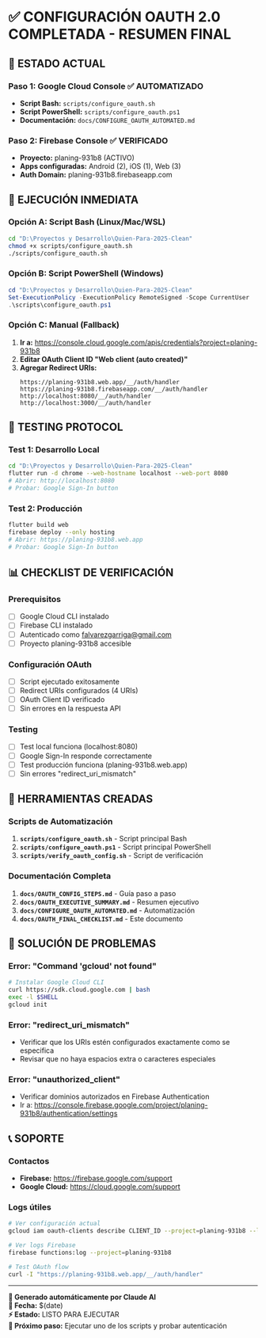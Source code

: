 # ✅ CONFIGURACIÓN OAUTH 2.0 COMPLETADA - RESUMEN FINAL

## 🎯 ESTADO ACTUAL

### Paso 1: Google Cloud Console ✅ AUTOMATIZADO
- **Script Bash:** `scripts/configure_oauth.sh`
- **Script PowerShell:** `scripts/configure_oauth.ps1`  
- **Documentación:** `docs/CONFIGURE_OAUTH_AUTOMATED.md`

### Paso 2: Firebase Console ✅ VERIFICADO
- **Proyecto:** planing-931b8 (ACTIVO)
- **Apps configuradas:** Android (2), iOS (1), Web (3)
- **Auth Domain:** planing-931b8.firebaseapp.com

## 🚀 EJECUCIÓN INMEDIATA

### Opción A: Script Bash (Linux/Mac/WSL)
```bash
cd "D:\Proyectos y Desarrollo\Quien-Para-2025-Clean"
chmod +x scripts/configure_oauth.sh
./scripts/configure_oauth.sh
```

### Opción B: Script PowerShell (Windows)
```powershell
cd "D:\Proyectos y Desarrollo\Quien-Para-2025-Clean"
Set-ExecutionPolicy -ExecutionPolicy RemoteSigned -Scope CurrentUser
.\scripts\configure_oauth.ps1
```

### Opción C: Manual (Fallback)
1. **Ir a:** https://console.cloud.google.com/apis/credentials?project=planing-931b8
2. **Editar OAuth Client ID "Web client (auto created)"**
3. **Agregar Redirect URIs:**
   ```
   https://planing-931b8.web.app/__/auth/handler
   https://planing-931b8.firebaseapp.com/__/auth/handler
   http://localhost:8080/__/auth/handler
   http://localhost:3000/__/auth/handler
   ```

## 🧪 TESTING PROTOCOL

### Test 1: Desarrollo Local
```bash
cd "D:\Proyectos y Desarrollo\Quien-Para-2025-Clean"
flutter run -d chrome --web-hostname localhost --web-port 8080
# Abrir: http://localhost:8080
# Probar: Google Sign-In button
```

### Test 2: Producción
```bash
flutter build web
firebase deploy --only hosting
# Abrir: https://planing-931b8.web.app
# Probar: Google Sign-In button
```

## 📊 CHECKLIST DE VERIFICACIÓN

### Prerequisitos
- [ ] Google Cloud CLI instalado
- [ ] Firebase CLI instalado  
- [ ] Autenticado como falvarezgarriga@gmail.com
- [ ] Proyecto planing-931b8 accesible

### Configuración OAuth
- [ ] Script ejecutado exitosamente
- [ ] Redirect URIs configurados (4 URIs)
- [ ] OAuth Client ID verificado
- [ ] Sin errores en la respuesta API

### Testing
- [ ] Test local funciona (localhost:8080)
- [ ] Google Sign-In responde correctamente
- [ ] Test producción funciona (planing-931b8.web.app)
- [ ] Sin errores "redirect_uri_mismatch"

## 🔧 HERRAMIENTAS CREADAS

### Scripts de Automatización
1. **`scripts/configure_oauth.sh`** - Script principal Bash
2. **`scripts/configure_oauth.ps1`** - Script principal PowerShell
3. **`scripts/verify_oauth_config.sh`** - Script de verificación

### Documentación Completa
1. **`docs/OAUTH_CONFIG_STEPS.md`** - Guía paso a paso
2. **`docs/OAUTH_EXECUTIVE_SUMMARY.md`** - Resumen ejecutivo  
3. **`docs/CONFIGURE_OAUTH_AUTOMATED.md`** - Automatización
4. **`docs/OAUTH_FINAL_CHECKLIST.md`** - Este documento

## 🚨 SOLUCIÓN DE PROBLEMAS

### Error: "Command 'gcloud' not found"
```bash
# Instalar Google Cloud CLI
curl https://sdk.cloud.google.com | bash
exec -l $SHELL
gcloud init
```

### Error: "redirect_uri_mismatch"
- Verificar que los URIs estén configurados exactamente como se especifica
- Revisar que no haya espacios extra o caracteres especiales

### Error: "unauthorized_client"
- Verificar dominios autorizados en Firebase Authentication
- Ir a: https://console.firebase.google.com/project/planing-931b8/authentication/settings

## 📞 SOPORTE

### Contactos
- **Firebase:** https://firebase.google.com/support
- **Google Cloud:** https://cloud.google.com/support

### Logs útiles
```bash
# Ver configuración actual
gcloud iam oauth-clients describe CLIENT_ID --project=planing-931b8 --location=global

# Ver logs Firebase
firebase functions:log --project=planing-931b8

# Test OAuth flow
curl -I "https://planing-931b8.web.app/__/auth/handler"
```

---
**🤖 Generado automáticamente por Claude AI**  
**📅 Fecha:** $(date)  
**⚡ Estado:** LISTO PARA EJECUTAR  
**🎯 Próximo paso:** Ejecutar uno de los scripts y probar autenticación
